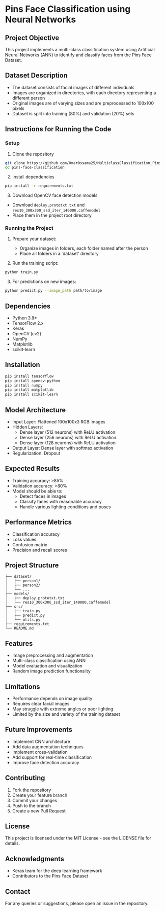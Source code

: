 # Pins Face Classification using Neural Networks

## Project Objective
This project implements a multi-class classification system using Artificial Neural Networks (ANN) to identify and classify faces from the Pins Face Dataset.

## Dataset Description
- The dataset consists of facial images of different individuals
- Images are organized in directories, with each directory representing a different person
- Original images are of varying sizes and are preprocessed to 100x100 pixels
- Dataset is split into training (80%) and validation (20%) sets

## Instructions for Running the Code

### Setup
1. Clone the repository
```bash
git clone https://github.com/OmarOssama25/MulticlassClassification_Pins_Face
cd pins-face-classification
```

2. Install dependencies
```bash
pip install -r requirements.txt
```

3. Download OpenCV face detection models
- Download `deploy.prototxt.txt` and `res10_300x300_ssd_iter_140000.caffemodel`
- Place them in the project root directory

### Running the Project
1. Prepare your dataset:
   - Organize images in folders, each folder named after the person
   - Place all folders in a 'dataset' directory

2. Run the training script:
```bash
python train.py
```

3. For predictions on new images:
```bash
python predict.py --image_path path/to/image
```

## Dependencies
- Python 3.8+
- TensorFlow 2.x
- Keras
- OpenCV (cv2)
- NumPy
- Matplotlib
- scikit-learn

## Installation
```bash
pip install tensorflow
pip install opencv-python
pip install numpy
pip install matplotlib
pip install scikit-learn
```

## Model Architecture
- Input Layer: Flattened 100x100x3 RGB images
- Hidden Layers:
  - Dense layer (512 neurons) with ReLU activation
  - Dense layer (256 neurons) with ReLU activation
  - Dense layer (128 neurons) with ReLU activation
- Output Layer: Dense layer with softmax activation
- Regularization: Dropout

## Expected Results
- Training accuracy: >85%
- Validation accuracy: >80%
- Model should be able to:
  - Detect faces in images
  - Classify faces with reasonable accuracy
  - Handle various lighting conditions and poses

## Performance Metrics
- Classification accuracy
- Loss values
- Confusion matrix
- Precision and recall scores

## Project Structure
```
├── dataset/
│   ├── person1/
│   ├── person2/
│   └── ...
├── models/
│   ├── deploy.prototxt.txt
│   └── res10_300x300_ssd_iter_140000.caffemodel
├── src/
│   ├── train.py
│   ├── predict.py
│   └── utils.py
├── requirements.txt
└── README.md
```

## Features
- Image preprocessing and augmentation
- Multi-class classification using ANN
- Model evaluation and visualization
- Random image prediction functionality

## Limitations
- Performance depends on image quality
- Requires clear facial images
- May struggle with extreme angles or poor lighting
- Limited by the size and variety of the training dataset

## Future Improvements
- Implement CNN architecture
- Add data augmentation techniques
- Implement cross-validation
- Add support for real-time classification
- Improve face detection accuracy

## Contributing
1. Fork the repository
2. Create your feature branch
3. Commit your changes
4. Push to the branch
5. Create a new Pull Request

## License
This project is licensed under the MIT License - see the LICENSE file for details.

## Acknowledgments
- Keras team for the deep learning framework
- Contributors to the Pins Face Dataset

## Contact
For any queries or suggestions, please open an issue in the repository.
